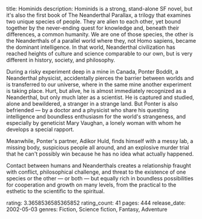 title: Hominids
description: Hominids is a strong, stand-alone SF novel, but it's also the first book of The Neanderthal Parallax, a trilogy that examines two unique species of people. They are alien to each other, yet bound together by the never-ending quest for knowledge and, beneath their differences, a common humanity. We are one of those species, the other is the Neanderthals of a parallel world where they, not Homo sapiens, became the dominant intelligence. In that world, Neanderthal civilization has reached heights of culture and science comparable to our own, but is very different in history, society, and philosophy.

During a risky experiment deep in a mine in Canada, Ponter Boddit, a Neanderthal physicist, accidentally pierces the barrier between worlds and is transferred to our universe, where in the same mine another experiment is taking place. Hurt, but alive, he is almost immediately recognized as a Neanderthal, but only much later as a scientist. He is captured and studied, alone and bewildered, a stranger in a strange land. But Ponter is also befriended — by a doctor and a physicist who share his questing intelligence and boundless enthusiasm for the world's strangeness, and especially by geneticist Mary Vaughan, a lonely woman with whom he develops a special rapport.

Meanwhile, Ponter's partner, Adikor Huld, finds himself with a messy lab, a missing body, suspicious people all around, and an explosive murder trial that he can't possibly win because he has no idea what actually happened.

Contact between humans and Neanderthals creates a relationship fraught with conflict, philosophical challenge, and threat to the existence of one species or the other — or both — but equally rich in boundless possibilities for cooperation and growth on many levels, from the practical to the esthetic to the scientific to the spiritual.

rating: 3.3658536585365852
rating_count: 41
pages: 444
release_date: 2002-05-03
genres: Fiction, Science fiction, Fantasy, Adventure
